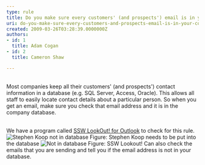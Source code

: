 ```yaml
---
type: rule
title: Do you make sure every customers' (and prospects') email is in your company database?
uri: do-you-make-sure-every-customers-and-prospects-email-is-in-your-company-database
created: 2009-03-26T03:28:39.0000000Z
authors:
- id: 1
  title: Adam Cogan
- id: 2
  title: Cameron Shaw

---
```



<br>Most companies keep all their customers' (and prospects') contact information in a database (e.g. SQL Server, Access, Oracle). This allows all staff to easily locate contact details about a particular person. So when you get an email, make sure you check that email address and it is in the company database. <br> 

<br>We have a program called [SSW LookOut! for Outlook](http&#58;//www.ssw.com.au/ssw/LookOut/) to check for this rule. ![Stephen Koop not in database](/Standards/Communication/RulesToBetterEmail/PublishingImages/StephenKoopIsNotInTheDatabase.jpg) Figure: Stephen Koop needs to be put into the database
![Not in database](/Standards/Communication/RulesToBetterEmail/PublishingImages/NotInDatabase.gif) Figure: SSW Lookout! Can also check the emails that you are sending and tell you if the email address is not in your database.

